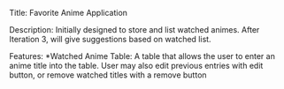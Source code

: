 Title: Favorite Anime Application

Description: Initially designed to store and list watched animes. After Iteration 3, will give suggestions based on watched list.

Features:
*Watched Anime Table: A table that allows the user to enter an anime title into the table. User may also edit previous entries with edit button, or remove watched titles with a remove button